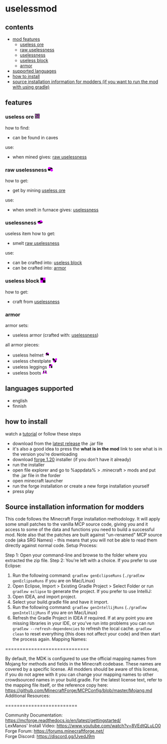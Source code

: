 # uselessmod

## contents
- [mod features](#features)
   - [useless ore](#useless-ore-image)
   - [raw uselessness](#raw-uselessness-image)
   - [uselessness](#uselessness-image)
   - [useless block](#useless-block-image)
   - [armor](#armor)
- [supported languages](#languages-supported)
- [how to install](#how-to-install)
- [source installation information for modders (if you want to run the mod with using gradle)](#source-installation-information-for-modders)

## features

### useless ore ![image](src/main/resources/assets/uselessmod/textures/block/useless_ore.png)

how to find:
- can be found in caves

use:
- when mined gives: [raw uselessness](#raw-uselessness-image)

### raw uselessness ![image](src/main/resources/assets/uselessmod/textures/item/raw_uselessness.png)
how to get:
- get by mining [useless ore](#useless-ore-image)

use:
- when smelt in furnace gives: [uselessness](#uselessness-image)

### uselessness ![image](src/main/resources/assets/uselessmod/textures/item/uselessness.png)
useless item
how to get:
- smelt [raw uselessness](#raw-uselessness-image)

use:
- can be crafted into: [useless block](#useless-block-image)
- can be crafted into: [armor](#armor)

### useless block ![image](src/main/resources/assets/uselessmod/textures/block/useless_block.png)
how to get:
- craft from [uselessness](#uselessness-image)

### armor
armor sets:
- useless armor (crafted with: [uselessness](#uselessness-image))

all armor pieces:
- useless helmet ![image](src/main/resources/assets/uselessmod/textures/item/useless_helmet.png)
- useless chestplate ![image](src/main/resources/assets/uselessmod/textures/item/useless_chestplate.png)
- useless leggings ![image](src/main/resources/assets/uselessmod/textures/item/useless_leggings.png)
- useless boots ![image](src/main/resources/assets/uselessmod/textures/item/useless_boots.png)


## languages supported

- english
- finnish


## how to install

watch a [tutorial](https://www.youtube.com/watch?v=_mmgsdCxASo) or follow these steps

- download from the [latest release](https://github.com/beeppi/uselessmod-1.20/releases/latest) the .jar file
- it's also a good idea to press the **what is in the mod** link to see what is in the version you're downloading
- download [forge 1.20](https://files.minecraftforge.net/net/minecraftforge/forge/index_1.20.html) installer (if you don't have it already)
- run the installer
- open file explorer and go to %appdata% > .minecraft > mods and put the .jar file in the forder
- open minecraft launcher
- run the forge installation or create a new forge installation yourself
- press play


## Source installation information for modders

This code follows the Minecraft Forge installation methodology. It will apply
some small patches to the vanilla MCP source code, giving you and it access 
to some of the data and functions you need to build a successful mod.
Note also that the patches are built against "un-renamed" MCP source code (aka
SRG Names) - this means that you will not be able to read them directly against
normal code.
Setup Process:

Step 1: Open your command-line and browse to the folder where you extracted the zip file.
Step 2: You're left with a choice.
If you prefer to use Eclipse:
1. Run the following command: `gradlew genEclipseRuns` (`./gradlew genEclipseRuns` if you are on Mac/Linux)
2. Open Eclipse, Import > Existing Gradle Project > Select Folder 
   or run `gradlew eclipse` to generate the project.
If you prefer to use IntelliJ:
1. Open IDEA, and import project.
2. Select your build.gradle file and have it import.
3. Run the following command: `gradlew genIntellijRuns` (`./gradlew genIntellijRuns` if you are on Mac/Linux)
4. Refresh the Gradle Project in IDEA if required.
If at any point you are missing libraries in your IDE, or you've run into problems you can 
run `gradlew --refresh-dependencies` to refresh the local cache. `gradlew clean` to reset everything 
{this does not affect your code} and then start the process again.
Mapping Names:

=============================

By default, the MDK is configured to use the official mapping names from Mojang for methods and fields 
in the Minecraft codebase. These names are covered by a specific license. All modders should be aware of this
license, if you do not agree with it you can change your mapping names to other crowdsourced names in your 
build.gradle. For the latest license text, refer to the mapping file itself, or the reference copy here:
https://github.com/MinecraftForge/MCPConfig/blob/master/Mojang.md
Additional Resources: 

=========================

Community Documentation: https://mcforge.readthedocs.io/en/latest/gettingstarted/  
LexManos' Install Video: https://www.youtube.com/watch?v=8VEdtQLuLO0  
Forge Forum: https://forums.minecraftforge.net/  
Forge Discord: https://discord.gg/UvedJ9m 
